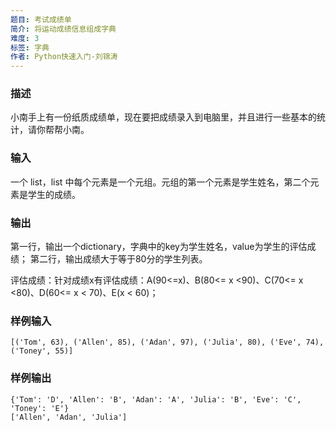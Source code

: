 ```yaml
---
题目: 考试成绩单
简介: 将运动成绩信息组成字典
难度: 3
标签: 字典
作者: Python快速入门-刘锦涛
---
```


### 描述

小南手上有一份纸质成绩单，现在要把成绩录入到电脑里，并且进行一些基本的统计，请你帮帮小南。

### 输入

一个 list，list 中每个元素是一个元组。元组的第一个元素是学生姓名，第二个元素是学生的成绩。

### 输出

第一行，输出一个dictionary，字典中的key为学生姓名，value为学生的评估成绩；
第二行，输出成绩大于等于80分的学生列表。

评估成绩：针对成绩x有评估成绩：A(90<=x)、B(80<= x <90)、C(70<= x <80)、D(60<= x < 70)、E(x < 60)；

### 样例输入

```
[('Tom', 63), ('Allen', 85), ('Adan', 97), ('Julia', 80), ('Eve', 74), ('Toney', 55)]
```

### 样例输出

```
{'Tom': 'D', 'Allen': 'B', 'Adan': 'A', 'Julia': 'B', 'Eve': 'C', 'Toney': 'E'}
['Allen', 'Adan', 'Julia']
```
